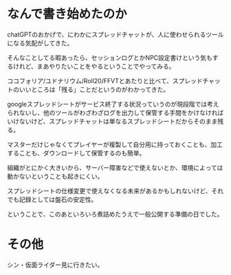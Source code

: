 # なんで書き始めたのか

chatGPTのおかげで、にわかにスプレッドチャットが、人に使わせられるツールになる気配がしてきた。

そんなことしてる暇あったら、セッションログとかNPC設定書けという気もするけれど、まあやりたいことをやるということでやってみる。

ココフォリア/ユドナリウム/Roll20/FFVTとあたりと比べて、スプレッドチャットのいいところは「残る」ことだというのがわかってきた。

googleスプレッドシートがサービス終了する状況っていうのが現段階では考えられないし、他のツールがわざわざログを出力して保管する手間をかけなければいけないけど、スプレッドチャットは単なるスプレッドシートだからそのまま残る。

マスターだけじゃなくてプレイヤーが複製して自分用に持っておくことも、加工することも、ダウンロードして保管するのも簡単。

組織がとにかく大きいから、サーバー障害などで使えないとか、環境によっては動かないということも起きにくい。

スプレッドシートの仕様変更で使えなくなる未来があるかもしれないけど、それでも記録としては盤石の安定性。


ということで、このあといろいろ煮詰めたうえで一般公開する準備の日でした。

# その他
シン・仮面ライダー見に行きたい。
